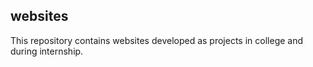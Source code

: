 ## websites
This repository contains websites developed as projects in college and during internship.
